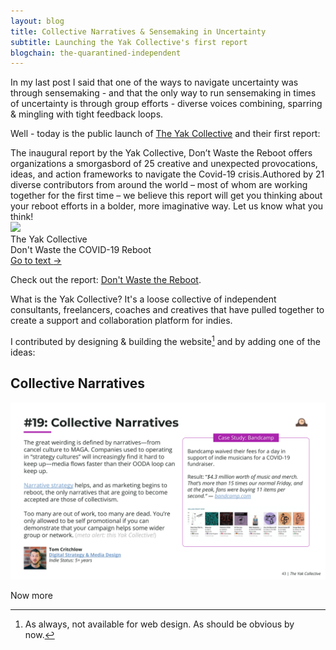 ```yaml
---
layout: blog
title: Collective Narratives & Sensemaking in Uncertainty
subtitle: Launching the Yak Collective's first report
blogchain: the-quarantined-independent
---
```


In my last post I said that one of the ways to navigate uncertainty was through sensemaking - and that the only way to run sensemaking in times of uncertainty is through group efforts - diverse voices combining, sparring & mingling with tight feedback loops.


Well - today is the public launch of [The Yak Collective](https://yakcollective.org/) and their first report:

<link rel="stylesheet" href="https://files-lovat-six.now.sh/quote.css" type="text/css">
<div class="portal-container-519256">

<div id="portal-parent-519256" class="portal-parent-519256">
<div class="portal-content-519256">The inaugural report by the Yak Collective, Don’t Waste the Reboot offers organizations a smorgasbord of 25 creative and unexpected provocations, ideas, and action frameworks to navigate the Covid-19 crisis.Authored by 21 diverse contributors from around the world – most of whom are working together for the first time – we believe this report will get you thinking about your reboot efforts in a bolder, more imaginative way. Let us know what you think!</div>       
</div>

<div class="portal-head-519256">       
<div class="portal-avatar-519256"><img class="mini-favicon-519256" src="https://s2.googleusercontent.com/s2/favicons?domain_url=https://yakcollective.org/projects/yak-wisdom"></div>     
<div class="portal-metadata-519256">
<div class="portal-title-519256">
<div class="portal-author-519256">The Yak Collective</div>
<div class="title-wrapper-519256">Don't Waste the COVID-19 Reboot</div>
</div> 
</div>
<div class="portal-backlink-519256"><a target="_blank" href="https://yakcollective.org/projects/yak-wisdom" class="portal-arrow-519256">Go to text <span class="right-arrow">→</span></a></div>
</div>  
</div>



Check out the report: [Don't Waste the Reboot](https://yakcollective.org/projects/yak-wisdom).

What is the Yak Collective? It's a loose collective of independent consultants, freelancers, coaches and creatives that have pulled together to create a support and collaboration platform for indies.

I contributed by designing & building the website[^design] and by adding one of the ideas:

[^design]: As always, not available for web design. As should be obvious by now.

## Collective Narratives

![](/images/yak-collective-slide.png)

Now more 
